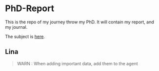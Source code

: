 # PhD-Report

This is the repo of my journey throw my PhD. It will contain my report, and my journal.

The subject is [here](https://notes.inria.fr/3YWkVP1aR6eBfUPLNsDsWA#).

## Lina
> WARN : When adding important data, add them to the agent
